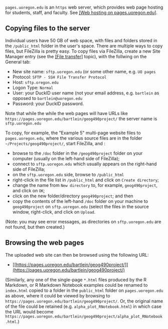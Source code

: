 
`pages.uoregon.edu` is an `https` web server, which provides web page hosting for students, staff, and faculty. See [[Web hosting on pages.uoregon.edu]](https://service.uoregon.edu/TDClient/2030/Portal/KB/ArticleDet?ID=43068). 

## Copying files to the server ##

Individual users have 50 GB of web space, with files and folders stored in the `/public_html` folder in the user's space. There are multiple ways to copy files, but FileZilla is pretty easy. To copy files via FileZilla, create a new Site Manager entry (see the [[File transfer]](https://pjbartlein.github.io/REarthSysSci/transfer.html) topic), with the follwing on the General tab:

- New site name: `sftp.uoregon.edu` (or some other name, e.g. `UO pages`
- Protocol: `SFTP - SSH File Transfer Protocol`
- Host: `sftp.oregon.edu`
- Logon Type: `Normal`
- User: your DuckID user name (not your email address, e.g. `bartlein` as opposed to `bartlein@uoregon.edu`
- Password: your DuckID password.

Note that while the while the web pages will have URLs like `https://pages.uoregon.edu/bartlein/geog490project/` the server name is `sftp.uoregon.edu`

To copy, for example, the "Example 5" multi-page website files to `pages.uoregon.edu`, where the various source files are in the folder `~/Projects/geog490project/`, start FileZilla, and :

- browse to the `/doc` folder in the `/geog490project` folder on your computer (usually on the left-hand side of FileZilla);
- connect to `sftp.uoregon.edu` which usually appears on the right-hand side of FileZilla; 
- on the `sftp.uoregon.edu` side, browse to `/public_html`
- right-click in the file list in `/public_html` and click on `Create directory`;
- change the name from `New directory` to, for example, `geog490project`, and click on `OK`;
- click on the new folder/directory `geog490project`; and then
- copy the contents of the left-hand `/doc` folder on your machine to `geog490project` on `sftp.uoregon.edu` (select the files in the source window, right-click, and click on `Upload`.

(Note: you may see error messages, as directories on `sftp.uoregon.edu` are not found, but then created.)

## Browsing the web pages ##

The uploaded web site can then be browsed using the following URL:

- [[https://pages.uoregon.edu/bartlein/geog490project/]](https://pages.uoregon.edu/bartlein/geog490project/)

(Similarly, any one of the single-page `*.html` files produced by the R Markdown, or R Markdown Notebook examples could be renamed to `index.html` copied to a folder in the `public_html` folder on `pages.uoregon.edu` as above, where it could be viewed by browsing to `https://pages.uoregon.edu/bartlein/geog490project/`. Or, the original name of the file could be retained (e.g. `alpha_plot_RNotebook.html`) in which case the URL would become `https://pages.uoregon.edu/bartlein/geog490project/alpha_plot_RNotebook.html`.)


